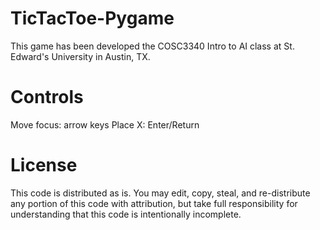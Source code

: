 # TicTacToe-Pygame

This game has been developed the COSC3340 Intro to AI class at St. Edward's
University in Austin, TX.

# Controls

Move focus: arrow keys
Place X: Enter/Return

# License

This code is distributed as is. You may edit, copy, steal, and re-distribute
any portion of this code with attribution, but take full responsibility for 
understanding that this code is intentionally incomplete.
